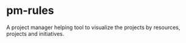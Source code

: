 # pm-rules
A project manager helping tool to visualize the projects by resources, projects and initiatives.
